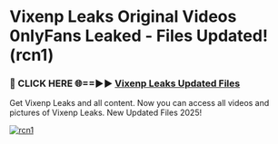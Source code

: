 # Vixenp Leaks Original Videos 0nlyFans Leaked - Files Updated! (rcn1)

<h3>🔴 CLICK HERE 🌐==►► <a href="https://tinyurl.com/x26r9saj" rel="nofollow">Vixenp Leaks Updated Files</a></h3>

Get Vixenp Leaks and all content. Now you can access all videos and pictures of Vixenp Leaks. New Updated Files 2025!

[![rcn1](https://i.imgur.com/LkgZPqh.gif)](https://tinyurl.com/x26r9saj)
